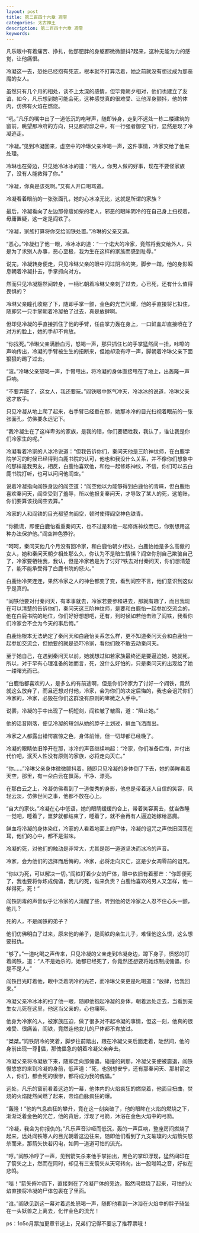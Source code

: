 ```yaml
---
layout: post
title: 第二百四十六章 凋零
categories: 太古神王
description: 第二百四十六章 凋零
keywords:
---
```


凡乐眼中有着痛苦、挣扎，他那肥胖的身躯都微微颤抖?起来，这种无能为力的感觉，让他痛恨。

冷凝这一去，恐怕已经抱有死志，根本就不打算活着，她之前就没有想过成为那恶魔的女人。

虽然只有几个月的相处，谈不上太深的感情，但毕竟朝夕相对，他们也建立了友谊，如今，凡乐想到她可能会死，这种感觉真的很难受、让他浑身颤抖，他的体内，仿佛有火焰在燃烧。

“吼。”凡乐的嘴中出了一道低沉的咆哮声，随即转身，走到不远处一栋二楼建筑的窗前，眺望那冷府的方向，只见那府邸之中，有一行强者御空飞行，显然是现了冷凝逃走。

“冷凝。”见到冷凝回来，虚空中的冷琳父亲冷喝一声，这件事情，冷家交给了他来处理。

冷琳也在旁边，只见她冷冰冰的道：“贱人，你男人做的好事，现在不要怪家族了，没有人能救得了你。”

“冷凝，你真是该死啊。”又有人开口喝骂道。

冷凝看着眼前的一张张面孔，她的心冰凉无比，这就是所谓的家族？

最后，冷凝看向了左边那骨瘦如柴的老人，邪恶的眼眸阴冷的在自己身上扫视着，毋庸置疑，这一定是阎铁了。

“冷凝，家族打算将你交给阎铁处置。”冷琳的父亲又道。

“恶心。”冷凝扫了他一眼，冷冰冰的道：“一个诺大的冷家，竟然将我交给外人，只是为了求别人办事，恶心至极，我为生在这样的家族而感到耻辱。”

说完，冷凝转身便走，只见冷琳父亲的眼中闪过阴冷的笑，脚步一踏，他的身影瞬息朝着冷凝扑去，手掌抓向对方。

然而只见冷凝豁然间转身，一柄匕朝着冷琳父亲刺了过去，心已死，还有什么值得畏惧的？

冷琳父亲瞳孔收缩了下，随即手掌一颤，金色的光芒闪耀，他的手直接将匕扣住，随即另一只手掌朝着冷凝拍了过去，真是放肆啊。

但却见冷凝的手直接抓住了他的手臂，任由掌力轰在身上，一口鲜血却直接喷在了对方的脸上，她的手却不肯放。

“你找死。”冷琳父亲满脸血污，怒喝一声，那只抓住匕的手掌猛然间一扭，咔嚓的声响传出，冷凝的手臂被生生的扭断来，但她却没有哼一声，脚朝着冷琳父亲下面狠狠的踢了过去。

“滚。”冷琳父亲怒喝一声，手臂甩出，将冷凝的身体直接甩在了地上，出轰隆一声巨响。

“不要弄脏了，这女人，我还要玩。”阎铁眼中煞气冲天，冷冰冰的说道，冷琳父亲这才放手。

只见冷凝从地上爬了起来，右手臂已经垂在那，她那冰冷的目光扫视着眼前的一张张面孔，仿佛要永远记下。

“我冷凝生在了这样卑劣的家族，是我的错，你们要牺牲我，我认了，谁让我是你们冷家生的呢。”

冷凝看着冷家的人冰冷说道：“但我告诉你们，秦问天他是三阶神纹师，在白鹿学院学习的时候已经得到白鹿书院的认可，他也和我没什么关系，并不像你们想象中的那样是我男友，相反，白鹿怡喜欢他，和他一起修炼神纹，不信，你们可以去白鹿书院打听，也可以问问他阎空。”

说着冷凝指向阎铁身边的阎空道：“阎空他以为能够得到白鹿怡的青睐，但白鹿怡喜欢秦问天，阎空受到了羞辱，所以他报复秦问天，才导致了某人的死，这笔账，你们要算该找阎空去算。”

冷家的人和阎铁的目光都望向阎空，顿时使得阎空神色铁青。

“你撒谎，即便白鹿怡看重秦问天，也不过是和他一起修炼神纹而已，你别想用这种办法保护他。”阎空神色狰狞。

“呵呵，秦问天他几个月没有回冷家，和白鹿怡朝夕相处，白鹿怡她是多么高傲的女人，她和秦问天朝夕相处那么久，你认为不是暗生情愫？阎空你别自己欺骗自己了，冷家要牺牲我，我认，但是冷家若是为了讨好?铁去对付秦问天，你们想清楚了，能不能承受得了白鹿书院的怒火。”

白鹿怡冷笑连连，果然冷家之人的神色都变了变，看到阎空不言，他们意识到这似乎是真的。

“阎铁他要对付秦问天，有本事就去，冷家若要参和进去，那就有趣了，而且我现在可以清楚的告诉你们，秦问天这三阶神纹师，是要和白鹿怡一起参加交流会的，他在白鹿书院的地位，你们好好想想吧，还有，到时候如若他击败了阎铁，我看你们冷家会不会为今天的事后悔。”

白鹿怡根本无法确定了秦问天和白鹿怡关系怎么样，更不知道秦问天会和白鹿怡一起参加交流会，但她要的就是恐吓冷家，看他们敢不敢去动秦问天。

至于她自己，在遇到秦问天以前，她就想过如若家族最终还是要逼迫她，她就死，所以，对于早有心理准备的她而言，死，没什么好怕的，只是秦问天的出现给了她一缕曙光而已。

“白鹿怡都喜欢的人，是多么的有前途啊，但是你们冷家为了讨好一个阎铁，竟然就这么放弃了，而且还想对付他，冷家，会为你们的决定后悔的，我也会诅咒你们冷家的，冷家，必毁在你们这群没有原则的卑微之人手中。”

说罢，冷凝的手中出现了一柄短剑，阎铁皱了皱眉，道：“阻止她。”

他的话音刚落，便见冷凝的短剑从她的脖子上划过，鲜血飞洒而出。

冷家之人都露出错愕震惊之色，身体前倾，但一切却都已经晚了。

冷凝的眼睛依旧睁开在那，冰冷的声音继续响起：“冷家，你们准备后悔，并付出代价吧，泯灭人性没有原则的家族，必将走向灭亡。”

“你……”冷琳父亲身体微微颤抖着，随即只见冷凝的身体倒了下去，她的美眸看着天空，那里，有一朵白云在飘荡，干净、漂亮。

在那白云之上，冷凝仿佛看到了一道俊秀的身影，他总是带着迷人自信的笑容，风轻云淡，仿佛世间之事，他都不放在心上。

“自大的家伙。”冷凝在心中低语，她的眼睛缓缓的合上，带着笑容离去，就当做睡一觉吧，睡着了，噩梦就都结束了，睡着了，就不会再有人逼迫她嫁给恶魔。

鲜血将冷凝的身体染红，冷家的人看着地面上的尸体，冷凝的诅咒之声依旧回荡在耳，他们的心中，都不是滋味。

冷凝的死，对他们的触动是非常大，尤其是那一道道坚决而冰冷的声音。

冷家，会为他们的选择而后悔的，冷家，必将走向灭亡，这是少女凋零前的诅咒。

“你以为死，可以解决一切。”阎铁盯着少女的尸体，眼中依旧有着邪芒：“你即便死了，我也要将你炼成傀儡，我儿的死，谁来负责？白鹿怡喜欢的男人又怎样，他一样得死，死！”

阎铁阴毒的声音似乎让冷家的人清醒了些，听到他的话冷家之人忍不住心头一颤，他儿？

死的人，不是阎铁的弟子？

他们仿佛明白了过来，原来他的弟子，是阎铁的亲生儿子，难怪他这么恨，这么想要报仇。

“够了。”一道叱喝之声传来，只见冷凝的父亲走到冷凝身边，蹲下身子，愤怒的盯着阎铁，道：“人不是她杀的，她都已经死了，你竟然还想要将她炼制成傀儡，你是不是人。”

阎铁目光盯着他，眼中泛着阴冷的光芒，而冷琳父亲更是叱喝道：“放肆，给我回来。”

冷凝父亲冷冰冰的扫了他一眼，随即他抱起冷凝的身体，朝着远处走去，当看到亲生女儿死在这里，他这当父亲的，心也痛啊。

他身为冷家的人，被家族压迫，做了很多对不起冷凝的事情，但这一刻，他真的很难受、很痛苦，阎铁，竟然连他女儿的尸体都不肯放过。

“桀桀。”阎铁阴冷的笑着，脚步往前踏出，跟在冷凝父亲后面走着，陡然间，他的身前出现一尊儡，那傀儡急的朝着冷凝父亲奔去。

冷凝父亲将冷凝放下来，随即走向那傀儡，碰撞的刹那，冷凝父亲便被震退，阎铁慢悠悠的来到冷凝的身前，低声道：“死，也别想安宁，还有那秦问天、那射箭之人，你们，都会死的很惨，都将成为我的傀儡。”

远处，凡乐的窗前看着这边的一幕，他体内的火焰疯狂的燃烧着，他面目扭曲，焚烧的火焰陡然间燃了起来，帝焰血脉疯狂的爆。

“轰隆！”他的气息疯狂的攀升，竟在这一刻突破了，他的眼眸在火焰的燃烧之下，渐渐泛着金色的光芒，他的背后，浮现了弓箭，沐浴在金色火焰中的弓箭。

“冷凝，我会为你报仇的。”凡乐声音沙哑而低沉，轰的一声巨响，整座房间燃烧了起来，远处阎铁等人的目光朝着这边往来，随即他们看到了九支璀璨的火焰箭矢怒杀而来，那箭矢快若闪电，如同一道道可怕的流光。

“哼。”阎铁冷哼了一声，见到箭矢杀来他手掌拍出，黑色的掌印浮现，猛然间印在了箭矢之上，然而在同时，却见有三支箭矢从天穹转向，出一股嗡鸣之音，好似在悲鸣。

“嗡！”箭矢俯冲而下，直接刺在了冷凝尸体的旁边，豁然间燃烧了起来，可怕的火焰直接将冷凝的尸体包裹在了里面。

“谁。”阎铁见到这一幕对着远处怒喝一声，随即他看到一沐浴在火焰中的胖子骑坐在一头妖兽之上离去，化作金色的流光！

ps：1o5o月票加更章节送上，兄弟们记得不要忘了推荐票哦！
